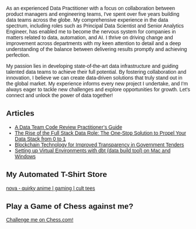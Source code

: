 
<html>
<head>
<style>
body {
  font-family: Arial, sans-serif;
}
  
.intro-text {
  font-family: 'Arial', sans-serif;
  font-size: 18px;
  line-height: 1.6;
  margin-bottom: 20px;
}

.articles-section {
  font-family: 'Roboto', sans-serif;
  font-size: 18px;
  line-height: 2;
}

.articles-section a {
  color: #1a73e8;
  text-decoration: none;
}

.articles-section a:hover {
  text-decoration: underline;
}

</style>
<link href="https://fonts.googleapis.com/css?family=Roboto&display=swap" rel="stylesheet">
</head>
<body>
<p class="intro-text">
    As an experienced Data Practitioner with a focus on collaboration between product managers and engineering teams, I've spent over five years building data teams across the globe. My comprehensive experience in the data spectrum, including roles such as Principal Data Scientist and Senior Analytics Engineer, has enabled me to become the nervous system for companies in matters related to data, automation, and AI. I thrive on driving change and improvement across departments with my keen attention to detail and a deep understanding of the balance between delivering results promptly and achieving perfection.
  </p>

  <p class="intro-text">
    My passion lies in developing state-of-the-art data infrastructure and guiding talented data teams to achieve their full potential. By fostering collaboration and innovation, I believe we can create data-driven solutions that truly stand out in the global market. My experience informs every new project I undertake, and I'm always eager to tackle new challenges and explore opportunities for growth. Let's connect and unlock the power of data together!
  </p>
  
  
<h2 class="articles-section">Articles</h2>
<div class="articles-section">
  <ul>
    <li><a href="https://medium.com/@donovanmaree/a-data-team-code-review-practitioners-guide-88abf3720cc1">A Data Team Code Review Practitioner’s Guide</a></li>
    <li><a href="https://medium.com/@donovanmaree/the-rise-of-the-full-stack-data-role-the-one-stop-solution-to-propel-your-data-stack-from-0-to-1-ae6c80591df2">The Rise of the Full Stack Data Role: The One-Stop Solution to Propel Your Data Stack from 0 to 1</a></li>
    <li><a href="https://medium.com/@donovanmaree/blockchain-technology-for-improved-transparency-in-government-tenders-eb656a88d177">Blockchain Technology for Improved Transparency in Government Tenders</a></li>
    <li><a href="https://medium.com/@donovanmaree/setting-up-virtual-environments-with-dbt-data-build-tool-on-mac-and-windows-3d62fec4aeb1">Setting up Virtual Environments with dbt (data build tool) on Mac and Windows</a></li>
  </ul>
  
 <h2 class="articles-section">My Automated T-Shirt Store</h2>
  <a href="https://www.nova.co.za">nova - quirky anime | gaming | cult tees</a></li>
  
 <h2 class="articles-section">Play a Game of Chess against me?</h2>
  <a href="https://play.chess.com/MPzvo">Challenge me on Chess.com!</a></li>
  

</div>

  
 
